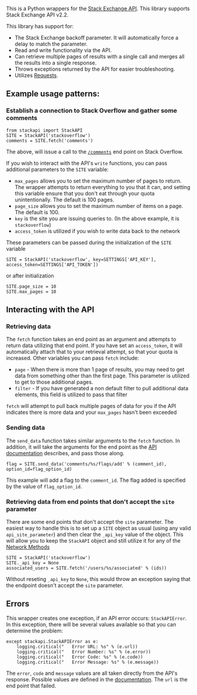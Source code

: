 This is a Python wrappers for the [Stack Exchange API](http://api.stackexchange.com/). This library supports Stack Exchange API v2.2.

This library has support for:

 - The Stack Exchange backoff parameter. It will automatically force a delay to match the parameter.
 - Read and write functionality via the API.
 - Can retrieve multiple pages of results with a single call and merges all the results into a single response.
 - Throws exceptions returned by the API for easier troubleshooting.
 - Utilizes [Requests](http://docs.python-requests.org/).

## Example usage patterns:

### Establish a connection to Stack Overflow and gather some comments

    from stackapi import StackAPI
	SITE = StackAPI('stackoverflow')
	comments = SITE.fetch('comments')
	
The above, will issue a call to the [`/comments`](http://api.stackexchange.com/docs/comments) end point on Stack Overflow. 

If you wish to interact with the API's `write` functions, you can pass additional parameters to the `SITE` variable:

 - `max_pages` allows you to set the maximum number of pages to return. The wrapper attempts to return everything to you that it can, and setting this variable ensure that you don't eat through your quota unintentionally. The default is 100 pages.
 - `page_size` allows you to set the maximum number of items on a page. The default is 100.
 - `key` is the site you are issuing queries to. (In the above example, it is `stackoverflow`)
 - `access_token` is utilized if you wish to write data back to the network
 
These parameters can be passed during the initialization of the `SITE` variable

    SITE = StackAPI('stackoverflow', key=SETTINGS['API_KEY'], access_token=SETTINGS['API_TOKEN'])
	
or after initialization

    SITE.page_size = 10
	SITE.max_pages = 10
	
## Interacting with the API

### Retrieving data

The `fetch` function takes an end point as an argument and attempts to return data utilizing that end point. If you have set an `access_token`, it will automatically attach that to your retrieval attempt, so that your quota is increased. Other variables you can pass `fetch` include:

 - `page` - When there is more than 1 page of results, you may need to get data from something other than the first page. This parameter is utilized to get to those additional pages.
 - `filter` - If you have generated a non default filter to pull additional data elements, this field is utilized to pass that filter

`fetch` will attempt to pull back multiple pages of data for you if the API indicates there is more data and your `max_pages` hasn't been exceeded

### Sending data

The `send_data` function takes similar arguments to the `fetch` function. In addition, it will take the arguments for the end point as the [API documentation](http://api.stackexchange.com/docs) describes, and pass those along.

    flag = SITE.send_data('comments/%s/flags/add' % (comment_id), option_id=flag_option_id)
	
This example will add a flag to the `comment_id`. The flag added is specified by the value of `flag_option_id`. 

### Retrieving data from end points that don't accept the `site` parameter

There are some end points that don't accept the `site` parameter. The easiest way to handle this is to set up a `SITE` object as usual (using any valid `api_site_parameter`) and then clear the `_api_key` value of the object. This will allow you to keep the `StackAPI` object and still utilize it for any of the [Network Methods](https://api.stackexchange.com/docs)

	SITE = StackAPI('stackoverflow')
	SITE._api_key = None
	associated_users = SITE.fetch('/users/%s/associated' % (ids))
	
Without reseting `_api_key` to `None`, this would throw an exception saying that the endpoint doesn't accept the `site` parameter.

## Errors

This wrapper creates one exception, if an API error occurs: `StackAPIError`. In this exception, there will be several values available so that you can determine the problem:

    except stackapi.StackAPIError as e:
        logging.critical("   Error URL: %s" % (e.url))
        logging.critical("   Error Number: %s" % (e.error))
        logging.critical("   Error Code: %s" % (e.code))
        logging.critical("   Error Message: %s" % (e.message))
	
The `error`, `code` and `message` values are all taken directly from the API's response. Possible values are defined in the [documentation](http://api.stackexchange.com/docs/errors#filter=default&run=true). The `url` is the end point that failed.